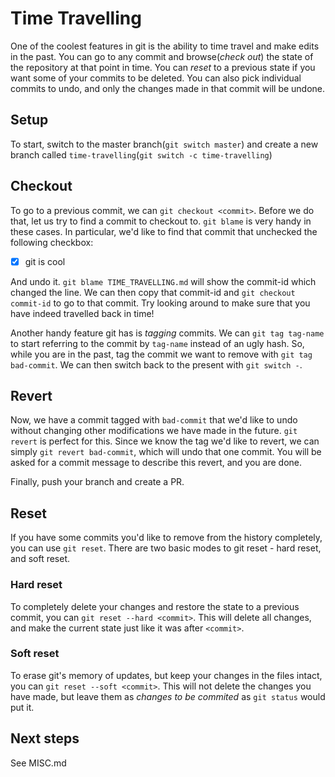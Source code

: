 # Time Travelling

One of the coolest features in git is the ability to time travel and make edits in the past. You can go to any commit and browse(*check out*) the state of the repository at that point in time. You can *reset* to a previous state if you want some of your commits to be deleted. You can also pick individual commits to undo, and only the changes made in that commit will be undone.

## Setup

To start, switch to the master branch(`git switch master`) and create a new branch called `time-travelling`(`git switch -c time-travelling`)

## Checkout

To go to a previous commit, we can `git checkout <commit>`. Before we do that, let us try to find a commit to checkout to. `git blame` is very handy in these cases. In particular, we'd like to find that commit that unchecked the following checkbox:

- [x] git is cool

And undo it. `git blame TIME_TRAVELLING.md` will show the commit-id which changed the line. We can then copy that commit-id and `git checkout commit-id` to go to that commit. Try looking around to make sure that you have indeed travelled back in time!

Another handy feature git has is *tagging* commits. We can `git tag tag-name` to start referring to the commit by `tag-name` instead of an ugly hash. So, while you are in the past, tag the commit we want to remove with `git tag bad-commit`. We can then switch back to the present with `git switch -`.

## Revert

Now, we have a commit tagged with `bad-commit` that we'd like to undo without changing other modifications we have made in the future. `git revert` is perfect for this. Since we know the tag we'd like to revert, we can simply `git revert bad-commit`, which will undo that one commit. You will be asked for a commit message to describe this revert, and you are done.

Finally, push your branch and create a PR.

## Reset

If you have some commits you'd like to remove from the history completely, you can use `git reset`. There are two basic modes to git reset - hard reset, and soft reset.

### Hard reset

To completely delete your changes and restore the state to a previous commit, you can `git reset --hard <commit>`. This will delete all changes, and make the current state just like it was after `<commit>`.

### Soft reset

To erase git's memory of updates, but keep your changes in the files intact, you can `git reset --soft <commit>`. This will not delete the changes you have made, but leave them as *changes to be commited* as `git status` would put it.

## Next steps

See MISC.md



